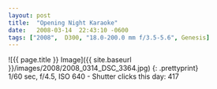 ```yaml
---
layout: post
title:  "Opening Night Karaoke"
date:   2008-03-14  22:43:10 -0600
tags: ["2008",  D300, "18.0-200.0 mm f/3.5-5.6", Genesis]
---
```

![{{ page.title }} Image]({{ site.baseurl }}/images/2008/2008_0314_DSC_3364.jpg)
{: .prettyprint}  
1/60 sec, f/4.5, ISO 640 - Shutter clicks this day: 417